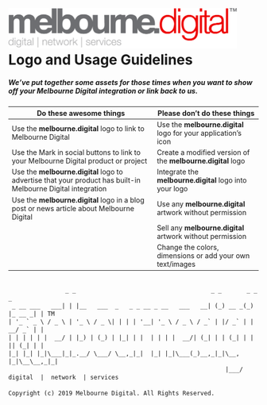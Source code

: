 <img align="left" width="460" src="https://raw.githubusercontent.com/melbourne-digital/logos/master/melbourne_digital_brandmark.png" alt="Melbourne Digital LOGO">

<br><br>

# Logo and Usage Guidelines

##### We’ve put together some assets for those times when you want to show off your Melbourne Digital integration or link back to us.

Do these awesome things | Please don’t do these things
--- | --- 
Use the **melbourne.digital** logo to link to Melbourne Digital | Use the **melbourne.digital** logo for your application’s icon
Use the Mark in social buttons to link to your Melbourne Digital product or project | Create a modified version of the **melbourne.digital** logo
Use the **melbourne.digital** logo to advertise that your product has built-in Melbourne Digital integration | Integrate the **melbourne.digital** logo into your logo
Use the **melbourne.digital** logo in a blog post or news article about Melbourne Digital | Use any **melbourne.digital** artwork without permission
 &#x200B; | Sell any **melbourne.digital** artwork without permission
 &#x200B; | Change the colors, dimensions or add your own text/images

```

                _ _                                      _ _       _ _        _ 
 _ __ ___   ___| | |__   ___  _   _ _ __ _ __   ___   __| (_) __ _(_) |_ __ _| | TM
| '_ ` _ \ / _ \ | '_ \ / _ \| | | | '__| '_ \ / _ \ / _` | |/ _` | | __/ _` | |
| | | | | |  __/ | |_) | (_) | |_| | |  | | | |  __/| (_| | | (_| | | || (_| | |
|_| |_| |_|\___|_|_.__/ \___/ \__,_|_|  |_| |_|\___(_)__,_|_|\__, |_|\__\__,_|_|
                                                             |___/              
digital  |  network  | services

Copyright (c) 2019 Melbourne Digital. All Rights Reserved.

```

